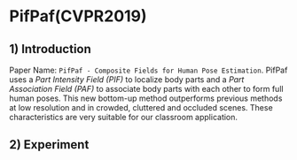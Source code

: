 # PifPaf(CVPR2019)

## 1) Introduction

Paper Name: `PifPaf - Composite Fields for Human Pose Estimation`. PifPaf uses a *Part Intensity Field (PIF)* to localize body parts and a *Part Association Field (PAF)* to associate body parts with each other to form full human poses. This new bottom-up method outperforms previous methods at low resolution and in crowded, cluttered and occluded scenes. These characteristics are very suitable for our classroom application.


## 2) Experiment
